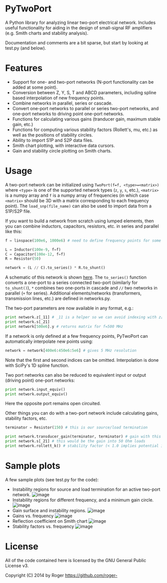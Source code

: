 PyTwoPort
=========

A Python library for analyzing linear two-port electrical network. Includes useful functionality for aiding in the design of small-signal RF amplifiers (e.g. Smith charts and stability analysis).

Documentation and comments are a bit sparse, but start by looking at test.py (and below).

Features
=========

* Support for one- and two-port networks (N-port functionality can be added at some point).
* Conversion between Z, Y, S, T and ABCD parameters, including spline based interpolation of new frequency points.
* Combine networks in parallel, series or cascade.
* Convert one-port networks to parallel or series two-port networks, and one-port networks to driving point one-port networks.
* Functions for calculating various gains (tranducer gain, maximum stable gain, etc.)
* Functions for computing various stability factors (Rollett's, mu, etc.) as well as the positions of stability circles.
* Ability to import S1P and S2P data files.
* Smith chart plotting, with interactive data cursors.
* Gain and stability circle plotting on Smith charts.

Usage
=========

A two-port network can be initialized using `TwoPort(f=f, <type>=<matrix>)` where `<type>` is one of the supported
network types (`z`, `y`, `s`, etc.), `<matrix>` is a numpy array and `f` is a numpy array of frequencies (in which case
`<matrix>` should be 3D with a matrix corresponding to each frequency point). The `load_snp(file_name)` can also be
used to import data from a S1P/S2P file.

If you want to build a network from scratch using lumped elements, then you can combine inductors, capacitors,
resistors, etc. in series and parallel like this:

```python
f = linspace(100e6, 1000e6) # need to define frequency points for some devices

L = Inductor(100e-9, f=f)
C = Capacitor(100e-12, f=f)
R = Resistor(50)

network = (L // C).to_series() * R.to_shunt()
```

A schematic of this network is shown [here](http://i.imgur.com/IlgTtqF.png).
The `to_series()` function converts a one-port to a series connected two-port (similarly for `to_shunt()`),
`*` combines two one-ports in cascade  and `//` two networks in parallel (`+` for series).
Additional elements/networks (transformers, transmission lines, etc.) are defined in networks.py.

The two-port parameters are now available in any format, e.g.:

```python
print network.z[_11] # _11 is a helper so we can avoid indexing with z[:, 0, 0]
print network.s[_21]
print network[500e6].y # returns matrix for f=500 MHz
```

If a network is only defined at a few frequency points, PyTwoPort can automatically interpolate new points using:

```python
network = network[400e6:450e6:5e6] # gives 5 MHz resolution
```

Note that the first and second indices can be omitted. Interpolation is done with SciPy's 1D spline function.

Two port networks can also be reduced to equivalent input or output (driving point) one-port networks:

```python
print network.input_equiv()
print network.output_equiv()
```

Here the opposite port remains open circuited.

Other things you can do with a two-port network include calculating gains, stability factors, etc.

```python
terminator = Resistor(150) # this is our source/load termination

print network.transducer_gain(terminator, terminator) # gain with this termination
print network.s[_21] # this would be the gain into 50 Ohm loads
print network.rollett_k() # stability factor (< 1.0 implies potential instability)
```

Sample plots
=========

A few sample plots (see test.py for the code):

* Instability regions for source and load termination for an active two-port network.
![image](http://i.imgur.com/4Jduvhq.png)
* Instability regions for different frequency, and a minimum gain circle.
![image](http://i.imgur.com/z4I0RfC.png)
* Gain surface and instability regions.
![image](http://i.imgur.com/NVDWINe.png)
* Gains vs. frequency
![image](http://i.imgur.com/xw9HkZ5.png)
* Reflection coefficient on Smith chart
![image](http://i.imgur.com/Oh4HyTW.png)
* Stability factors vs. frequency
![image](http://i.imgur.com/LwxYfIt.png)

License
=========
All of the code contained here is licensed by the GNU General Public License v3.

Copyright (C) 2014 by Roger https://github.com/roger-
